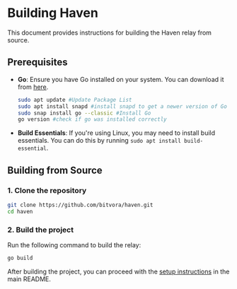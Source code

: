 # Building Haven

This document provides instructions for building the Haven relay from source.

## Prerequisites

- **Go**: Ensure you have Go installed on your system. You can download it from [here](https://golang.org/dl/).

    ```bash
    sudo apt update #Update Package List
    sudo apt install snapd #install snapd to get a newer version of Go
    sudo snap install go --classic #Install Go
    go version #check if go was installed correctly
    ```

- **Build Essentials**: If you're using Linux, you may need to install build essentials. You can do this by running `sudo apt install build-essential`.

## Building from Source

### 1. Clone the repository

```bash
git clone https://github.com/bitvora/haven.git
cd haven
```

### 2. Build the project

Run the following command to build the relay:

```bash
go build
```

After building the project, you can proceed with the [setup instructions](../README.md#setup-instructions) in the main README.